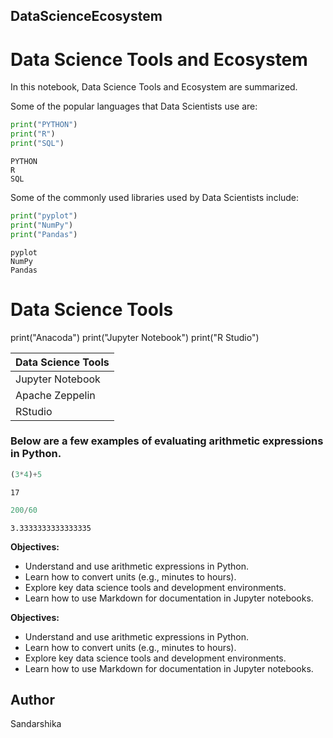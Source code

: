 ## DataScienceEcosystem


# Data Science Tools and Ecosystem

In this notebook, Data Science Tools and Ecosystem are summarized.

Some of the popular languages that Data Scientists use are:


```python
print("PYTHON")
print("R")
print("SQL")
```

    PYTHON
    R
    SQL
    

Some of the commonly used libraries used by Data Scientists include:


```python
print("pyplot")
print("NumPy")
print("Pandas")
```

    pyplot
    NumPy
    Pandas
    

# Data Science Tools
print("Anacoda")
print("Jupyter Notebook")
print("R Studio")

| Data Science Tools |
|--------------------|
| Jupyter Notebook   |
| Apache Zeppelin    |
| RStudio            |

### Below are a few examples of evaluating arithmetic expressions in Python.



```python
(3*4)+5
```




    17




```python
200/60

```




    3.3333333333333335



**Objectives:**

- Understand and use arithmetic expressions in Python.
- Learn how to convert units (e.g., minutes to hours).
- Explore key data science tools and development environments.
- Learn how to use Markdown for documentation in Jupyter notebooks.

**Objectives:**

- Understand and use arithmetic expressions in Python.
- Learn how to convert units (e.g., minutes to hours).
- Explore key data science tools and development environments.
- Learn how to use Markdown for documentation in Jupyter notebooks.

## Author
Sandarshika


```python

```
